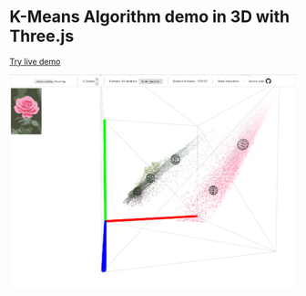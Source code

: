# K-Means Algorithm demo in 3D with Three.js
[Try live demo](https://sylvainsenechal.github.io/K-Means/index.html) <br/> 

![result](images/screen.PNG)
